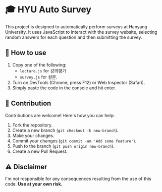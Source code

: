 # 🎓 HYU Auto Survey

This project is designed to automatically perform surveys at Hanyang University. It uses JavaScript to interact with the survey website, selecting random answers for each question and then submitting the survey.

## 🚀 How to use

1. Copy one of the following:
   - `lecture.js` for 강의평가
   - `survey.js` for 설문.
2. Turn on DevTools (Chrome, press F12) or Web Inspector (Safari).
3. Simply paste the code in the console and hit enter.

## 🤝 Contribution

Contributions are welcome! Here's how you can help:

1. Fork the repository.
2. Create a new branch (`git checkout -b new-branch`).
3. Make your changes.
4. Commit your changes (`git commit -am 'Add some feature'`).
5. Push to the branch (`git push origin new-branch`).
6. Create a new Pull Request.

## ⚠️ Disclaimer

I'm not responsible for any consequences resulting from the use of this code. **Use at your own risk.**
